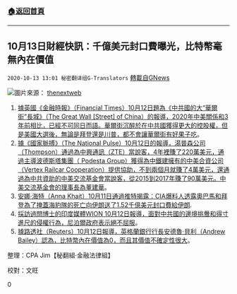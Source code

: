 ###  [:house:返回首頁](https://github.com/ourhimalayas/txt)
---

## 10月13日財經快訊：千億美元封口費曝光，比特幣毫無內在價值
`2020-10-13 13:01 秘密翻译组G-Translators` [轉載自GNews](https://gnews.org/zh-hant/421991/)

![]()![](https://s3.amazonaws.com/gnews-media-offload/wp-content/uploads/2020/10/13090052/FNN1013.png)圖片來源： [thenextweb](https://thenextweb.com/hardfork/2019/03/19/nobody-wants-bitcoin-etf-no-value/)
1. [據英國《金融時報》（Financial Times）10月12日題為《中共國的大“華爾街”長城》（The Great Wall \[Street\] of China）的報導，2020年中美關係和3年前相比，已經不可同日而語。華爾街沉醉於在中共國獲得更大的控股權，但是美國大選後，無論是拜登還是川普，都不會讓華爾街有好果子吃](https://www.ft.com/content/476417da-9393-47d2-9cd8-8a2053616a78)。
2. [據《國家脈搏》（The National Pulse）10月12日的報導，湯普森公司（Thompson）通過為中興通訊（ZTE）當說客，4年裡賺了220萬美元，通過主導波德斯塔集團（ Podesta Group）獲得為中鐵建擁有的中美合資公司（Vertex Railcar Cooperation）提供協助，不到兩個月就賺了4萬美元，還通過為中共資助的中美交流基金會當說客，從2015到2017年賺了90萬美元。中美交流基金會的理事長為董建華](https://thenationalpulse.com/exclusive/waters-staffer-lobbyist-ccp/)。
3. [安娜·海特（Anna Khait）10月11日通過推特揭露：CIA爆料人透露奧巴馬和拜登為了掩蓋海豹隊的死亡向伊朗送了1.52千億美元封口費給伊朗](https://twitter.com/Annakhait/status/1315391500155523084).
4. [採訪過閆博士的印度媒體WION 10月12日報導，面對中共國的邊境挑釁和得寸進尺的侵權行為，尼泊爾政府表示絕不屈服](https://www.wionews.com/south-asia/oli-government-under-pressure-to-speak-up-against-chinas-encroachment-in-nepal-334786/amp?__twitter_impression=true)。
5. [據路透社（Reuters）10月12日報導，英格蘭銀行行長安德魯·貝利（Andrew Bailey）認為，比特幣內在價值為0，而且其價值不確定性很大](https://mobile.reuters.com/article/amp/idUSKBN26X2AH?__twitter_impression=true)。


整理：CPA Jim【秘翻組·金融法律組】

校對：文旺

0
